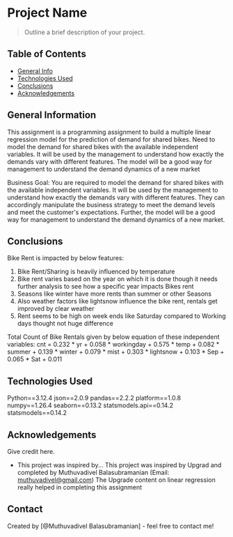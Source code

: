 # Project Name
> Outline a brief description of your project.


## Table of Contents
* [General Info](#general-information)
* [Technologies Used](#technologies-used)
* [Conclusions](#conclusions)
* [Acknowledgements](#acknowledgements)

<!-- You can include any other section that is pertinent to your problem -->

## General Information

This assignment is a programming assignment to build a multiple linear regression model for the prediction of demand for shared bikes. Need to model the demand for shared bikes with the available independent variables. It will be used by the management to understand how exactly the demands vary with different features. The model will be a good way for management to understand the demand dynamics of a new market

Business Goal:
You are required to model the demand for shared bikes with the available independent variables. It will be used by the management to understand how exactly the demands vary with different features. They can accordingly manipulate the business strategy to meet the demand levels and meet the customer's expectations. Further, the model will be a good way for management to understand the demand dynamics of a new market. 
<!-- You don't have to answer all the questions - just the ones relevant to your project. -->


## Conclusions

Bike Rent is impacted by below features:
1. Bike Rent/Sharing is heavily influenced by temperature
2. Bike rent varies based on the year on which it is done though it needs further analysis to see how a specific year impacts Bikes rent
3. Seasons like winter have more rents than summer or other Seasons
4. Also weather factors like lightsnow influence the bike rent, rentals get improved by clear weather
5. Rent seems to be high on week ends like Saturday compared to Working days thought not huge difference

Total Count of Bike Rentals given by below equation of these independent variables:
cnt = 0.232 * yr + 0.058 * workingday + 0.575 * temp + 0.082 * summer + 0.139 * winter + 0.079 * mist + 0.303 * lightsnow + 0.103 * Sep + 0.065 * Sat + 0.011

<!-- You don't have to answer all the questions - just the ones relevant to your project. -->


## Technologies Used
Python==3.12.4
json==2.0.9
pandas==2.2.2
platform==1.0.8
numpy==1.26.4
seaborn==0.13.2
statsmodels.api==0.14.2
statsmodels==0.14.2


<!-- As the libraries versions keep on changing, it is recommended to mention the version of library used in this project -->

## Acknowledgements
Give credit here.
- This project was inspired by...
This project was inspired by Upgrad and completed by Muthuvadivel Balasubramanian (Email: muthuvadivel@gmail.com)
The Upgrade content on linear regression really helped in completing this assignment

## Contact
Created by [@Muthuvadivel Balasubramanian] - feel free to contact me!


<!-- Optional -->
<!-- ## License -->
<!-- This project is open source and available under the [... License](). -->

<!-- You don't have to include all sections - just the one's relevant to your project -->

